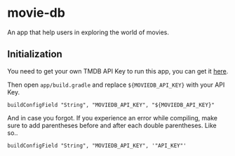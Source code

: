 # movie-db
An app that help users in exploring the world of movies.

## Initialization
You need to get your own TMDB API Key to run this app, you can get it [here](https://www.themoviedb.org/faq/api).

Then open `app/build.gradle` and replace `${MOVIEDB_API_KEY}` with your API Key.

```
buildConfigField "String", "MOVIEDB_API_KEY", "${MOVIEDB_API_KEY}"
```

And in case you forgot.
If you experience an error while compiling, make sure to add parentheses before and after each double parentheses. Like so..

```
buildConfigField "String", "MOVIEDB_API_KEY", '"API_KEY"'
```